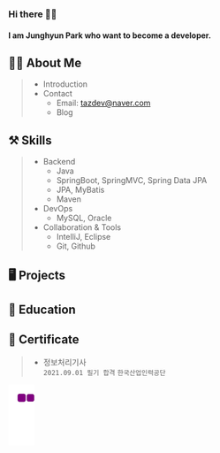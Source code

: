 <h3>Hi there 👀💕</h3>
<h4>I am Junghyun Park who want to become a developer.</h4>


## 🧙‍♂️ About Me
> * Introduction
> * Contact
>   * Email: tazdev@naver.com
>   * Blog  


## ⚒️ Skills
> * Backend
>   * Java
>   * SpringBoot, SpringMVC, Spring Data JPA
>   * JPA, MyBatis
>   * Maven  
> * DevOps
>   * MySQL, Oracle  
> * Collaboration & Tools
>   * IntelliJ, Eclipse
>   * Git, Github  


## 🖥️ Projects


## 📝 Education


## 🏅 Certificate
> * 정보처리기사<br>
> `2021.09.01 필기 합격`
> `한국산업인력공단`

![snake gif](https://github.com/taz-dev/taz-dev/blob/output/github-contribution-grid-snake.gif)

